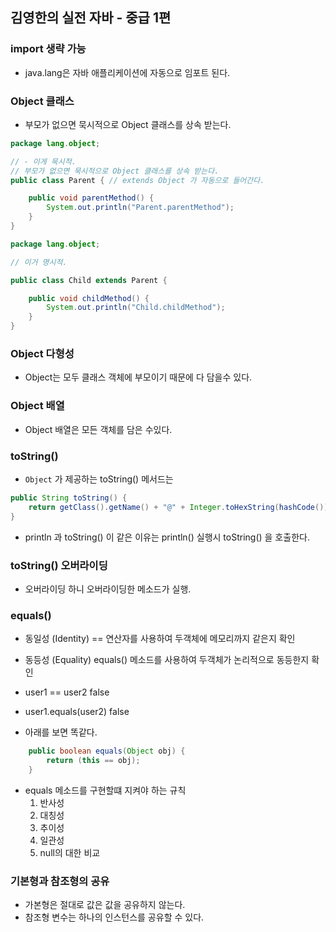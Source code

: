 ## 김영한의 실전 자바 - 중급 1편


### import 생략 가능
- java.lang은 자바 애플리케이션에 자동으로 임포트 된다. 

### Object 클래스
- 부모가 없으면 묵시적으로 Object 클래스를 상속 받는다.


```java
package lang.object;

// - 이게 묵시적.
// 부모가 없으면 묵시적으로 Object 클래스를 상속 받는다.
public class Parent { // extends Object 가 자동으로 들어간다.

    public void parentMethod() {
        System.out.println("Parent.parentMethod");
    }
}

```
```java
package lang.object;

// 이거 명시적.

public class Child extends Parent {

    public void childMethod() {
        System.out.println("Child.childMethod");
    }
}
```

### Object 다형성
- Object는 모두 클래스 객체에 부모이기 때문에 다 담을수 있다.

### Object 배열
- Object 배열은 모든 객체를 담은 수있다.

### toString()
- `Object` 가 제공하는 toString() 메서드는
```java
public String toString() {
    return getClass().getName() + "@" + Integer.toHexString(hashCode());
}
```
- println 과 toString() 이 같은 이유는 println() 실행시 toString() 을 호출한다.


### toString() 오버라이딩
- 오버라이딩 하니 오버라이딩한 메소드가 실행.


### equals()
- 동일성 (Identity) == 연산자를 사용하여 두객체에 메모리까지 같은지 확인
- 동등성 (Equality) equals() 메소드를 사용하여 두객체가 논리적으로 동등한지 확인

- user1 == user2 false
- user1.equals(user2) false
- 아래를 보면 똑같다.

```java
    public boolean equals(Object obj) {
        return (this == obj);
    }
```

- equals 메소드를 구현할떄 지켜야 하는 규칙
  1. 반사성
  2. 대칭성
  3. 추이성
  4. 일관성
  5. null의 대한 비교


### 기본형과 참조형의 공유
- 가본형은 절대로 값은 값을 공유하지 않는다.
- 참조형 변수는 하나의 인스턴스를 공유할 수 있다.